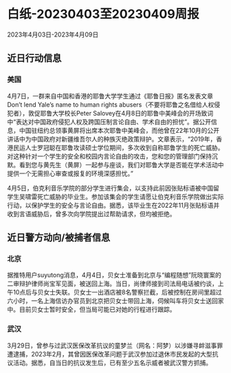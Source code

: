 # 白纸-20230403至20230409周报

2023年4月03日-2023年4月09日

## 近日行动信息

### 美国

4月7日，一群来自中国和香港的耶鲁大学学生通过《耶鲁日报》匿名发表文章Don’t lend Yale’s name to human rights abusers（不要将耶鲁之名借给人权侵犯者），敦促耶鲁大学校长Peter Salovey在4月8日的耶鲁中美峰会的开场致词中“表达对中国政府侵犯人权及跨国压制言论自由、学术自由的担忧”。据公开信息，中国驻纽约总领事黄屏将出席本次耶鲁中美峰会，而他曾在22年10月的公开讲话中为中国政府对新疆维吾尔人的种族灭绝政策辩护。文章表示，“2019年，香港民运人士罗冠聪在耶鲁攻读硕士学位期间，多次收到自称耶鲁学生的死亡威胁。对这种针对一个学生的安全和校园内言论自由的攻击，您和您的管理部门保持沉默。看到您与黄先生（黄屏）一起参与座谈，我们对耶鲁大学是否能在学术活动中提供一个无需担心审查或报复的环境深感担忧。”

4月5日，伯克利音乐学院的部分学生进行集会，以支持此前因张贴标语被中国留学生吴啸雷死亡威胁的毕业生。参加该集会的学生请愿让伯克利音乐学院做出实际行动，以保护学生的安全与言论自由。据悉，该毕业生在2022年11月张贴标语并收到言语威胁后，曾多次向学院提出过帮助请求，但均被拒绝。

## 近日警方动向/被捕者信息

### 北京

据推特用户suyutong消息，4月4日，贝女士准备到北京与“编程随想”阮晓寰案的二审辩护律师尚宝军见面，被送回上海。当日，尚律师接到司法局电话被约谈，上午10点后与贝女士失联。贝女士一出酒店被8名警察拦截，后被控制在房间里超过六小时，一名上海信访办官员到北京把贝女士带回上海，伺候叫车将贝女士送回家中。目前贝女士暂时安全，但当局可能已对她的行程进行跟踪。

### 武汉

3月29日，曾参与过武汉医保改革抗议的童梦兰（网名：阿梦）以涉嫌寻衅滋事罪遭逮捕，2023年2月，其曾因医保改革问题于武汉参加过退休市民发起的大型抗议活动。据悉，自当日的抗议发生后，已有至少五名示威者被武汉警方抓捕。